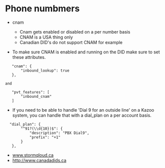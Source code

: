 # Phone numbmers

* cnam
  * Cnam gets enabled or disabled on a per number basis
  * CNAM is a USA thing only
  * Canadian DID's do not support CNAM for example
  

* To make sure CNAM is enabled and running on the DID make sure to set these attributes.

```
   "cnam": {
       "inbound_lookup": true
   },

and 

   "pvt_features": [
       "inbound_cnam"
   ]
```

* If you need to be able to handle 'Dial 9 for an outside line' on a Kazoo system, you can handle that with a dial_plan on a per account basis.

```
  "dial_plan": {
       "^91?(\\d{10})$": {
           "description": "PBX Dial9",
           "prefix": "+1"
       }
   },
```


* www.stormqloud.ca
* http://www.canadadids.ca
